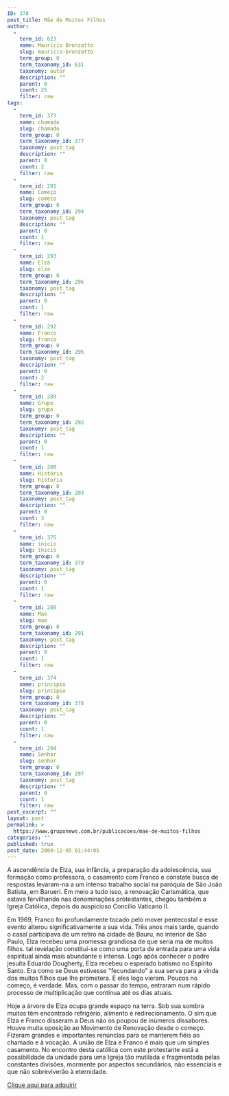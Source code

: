 ```yaml
---
ID: 378
post_title: Mãe de Muitos Filhos
author:
  - 
    term_id: 623
    name: Maurício Bronzatto
    slug: mauricio-bronzatto
    term_group: 0
    term_taxonomy_id: 631
    taxonomy: autor
    description: ""
    parent: 0
    count: 25
    filter: raw
tags:
  - 
    term_id: 373
    name: chamado
    slug: chamado
    term_group: 0
    term_taxonomy_id: 377
    taxonomy: post_tag
    description: ""
    parent: 0
    count: 2
    filter: raw
  - 
    term_id: 291
    name: Começo
    slug: comeco
    term_group: 0
    term_taxonomy_id: 294
    taxonomy: post_tag
    description: ""
    parent: 0
    count: 1
    filter: raw
  - 
    term_id: 293
    name: Elza
    slug: elza
    term_group: 0
    term_taxonomy_id: 296
    taxonomy: post_tag
    description: ""
    parent: 0
    count: 1
    filter: raw
  - 
    term_id: 292
    name: Franco
    slug: franco
    term_group: 0
    term_taxonomy_id: 295
    taxonomy: post_tag
    description: ""
    parent: 0
    count: 2
    filter: raw
  - 
    term_id: 289
    name: Grupo
    slug: grupo
    term_group: 0
    term_taxonomy_id: 292
    taxonomy: post_tag
    description: ""
    parent: 0
    count: 1
    filter: raw
  - 
    term_id: 200
    name: História
    slug: historia
    term_group: 0
    term_taxonomy_id: 203
    taxonomy: post_tag
    description: ""
    parent: 0
    count: 3
    filter: raw
  - 
    term_id: 375
    name: inicio
    slug: inicio
    term_group: 0
    term_taxonomy_id: 379
    taxonomy: post_tag
    description: ""
    parent: 0
    count: 1
    filter: raw
  - 
    term_id: 288
    name: Mae
    slug: mae
    term_group: 0
    term_taxonomy_id: 291
    taxonomy: post_tag
    description: ""
    parent: 0
    count: 1
    filter: raw
  - 
    term_id: 374
    name: principio
    slug: principio
    term_group: 0
    term_taxonomy_id: 378
    taxonomy: post_tag
    description: ""
    parent: 0
    count: 1
    filter: raw
  - 
    term_id: 294
    name: Senhor
    slug: senhor
    term_group: 0
    term_taxonomy_id: 297
    taxonomy: post_tag
    description: ""
    parent: 0
    count: 1
    filter: raw
post_excerpt: ""
layout: post
permalink: >
  https://www.gruponews.com.br/publicacoes/mae-de-muitos-filhos
categories: ""
published: true
post_date: 2009-12-05 01:44:05
---
```

A ascendência de Elza, sua infância, a preparação da adolescência, sua formação como professora, o casamento com Franco e constate busca de respostas levaram-na a um intenso trabalho social na paróquia de São João Batista, em Barueri. Em meio a tudo isso, a renovação Carismática, que estava fervilhando nas denominações protestantes, chegou também a Igreja Católica, depois do auspicioso Concílio Vaticano II.

Em 1969, Franco foi profundamente tocado pelo mover pentecostal e esse evento alterou significativamente a sua vida. Três anos mais tarde, quando o casal participava de um retiro na cidade de Bauru, no interior de São Paulo, Elza recebeu uma promessa grandiosa de que seria ma de muitos filhos. tal revelação constitui-se como uma porta de entrada para uma vida espiritual ainda mais abundante e intensa. Logo após conhecer o padre jesuíta Eduardo Dougherty, Elza recebeu o esperado batismo no Espírito Santo. Era como se Deus estivesse "fecundando" a sua serva para a vinda dos muitos filhos que lhe prometera. E eles logo vieram. Poucos no começo, é verdade. Mas, com o passar do tempo, entraram num rápido processo de multiplicação que continua até os dias atuais.

Hoje a árvore de Elza ocupa grande espaço na terra. Sob sua sombra muitos têm encontrado refrigério, alimento e redirecionamento. O sim que Elza e Franco disseram a Deus não os poupou de inúmeros dissabores. Houve muita oposição ao Movimento de Renovação desde o começo. Fizeram grandes e importantes renúncias para se manterem fiéis ao chamado e à vocação. A união de Elza e Franco é mais que um simples casamento. No encontro desta católica com este protestante está a possibilidade da unidade para uma Igreja tão mutilada e fragmentada pelas constantes divisões, mormente por aspectos secundários, não essenciais e que não sobreviverão à eternidade.

<a href="#">Clique aqui para adquirir</a>
